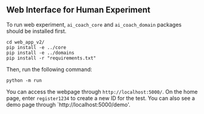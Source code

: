 ## Web Interface for Human Experiment

To run web experiment, `ai_coach_core` and `ai_coach_domain` packages should be installed first.
```
cd web_app_v2/
pip install -e ../core
pip install -e ../domains
pip install -r "requirements.txt"
```

Then, run the following command:
```
python -m run
```

You can access the webpage through `http://localhost:5000/`. On the home page, enter `register1234` to create a new ID for the test.
You can also see a demo page through `http://localhost:5000/demo'.
